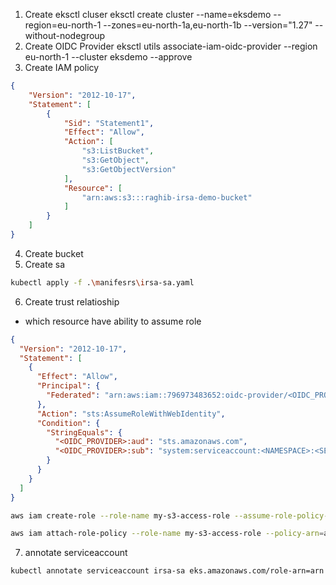 1. Create eksctl cluser
eksctl create cluster --name=eksdemo --region=eu-north-1 --zones=eu-north-1a,eu-north-1b --version="1.27" --without-nodegroup
2. Create OIDC Provider
eksctl utils associate-iam-oidc-provider --region eu-north-1 --cluster eksdemo --approve
3. Create IAM policy 
```json
{
    "Version": "2012-10-17",
    "Statement": [
        {
            "Sid": "Statement1",
            "Effect": "Allow",
            "Action": [
                "s3:ListBucket",
                "s3:GetObject",
                "s3:GetObjectVersion"
            ],
            "Resource": [
                "arn:aws:s3:::raghib-irsa-demo-bucket"
            ]
        }
    ]
}
```
4. Create bucket
5. Create sa
```sh
kubectl apply -f .\manifesrs\irsa-sa.yaml
```
6. Create trust relatioship
- which resource have ability to assume role
```json
{
  "Version": "2012-10-17",
  "Statement": [
    {
      "Effect": "Allow",
      "Principal": {
        "Federated": "arn:aws:iam::796973483652:oidc-provider/<OIDC_PROVIDER>"
      },
      "Action": "sts:AssumeRoleWithWebIdentity",
      "Condition": {
        "StringEquals": {
          "<OIDC_PROVIDER>:aud": "sts.amazonaws.com",
          "<OIDC_PROVIDER>:sub": "system:serviceaccount:<NAMESPACE>:<SERVICE_ACCOUNT>"
        }
      }
    }
  ]
}
```
```sh
aws iam create-role --role-name my-s3-access-role --assume-role-policy-document file://trust-relationship.json

aws iam attach-role-policy --role-name my-s3-access-role --policy-arn=arn:aws:iam::796973483652:policy/my-s3-access-role
```
7. annotate serviceaccount
```sh
kubectl annotate serviceaccount irsa-sa eks.amazonaws.com/role-arn=arn:aws:iam::796973483652:policy/my-s3-access-role
```